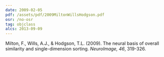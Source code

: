 ```yaml
---
date: 2009-02-05
pdf: /assets/pdf/2009MiltonWillsHodgson.pdf
osr: /no-osr
tag: objclass
alcs: 2013-09-09
---
```


Milton, F., Wills, A.J., & Hodgson, T.L. (2009). The neural basis of overall similarity and single-dimension sorting. _NeuroImage, 46_, 319-326. 

